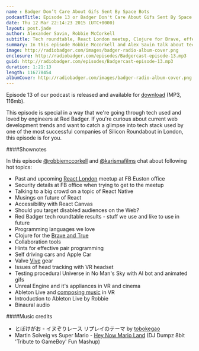 ```yaml
---
name : Badger Don’t Care About Gifs Sent By Space Bots
podcastTitle: Episode 13 or Badger Don't Care About Gifs Sent By Space Bots
date: Thu 12 Mar 22:14:23 2015 (UTC+0000)
layout: post.jade
author: Alexander Savin, Robbie McCorkell
subtitle: Tech roundtable, React London meetup, Clojure for Brave, effective pair programming, composing music in VR, future of React
summary: In this episode Robbie Mccorkell and Alex Savin talk about tech stack used for web development at Red Badger, React London meetup, Clojure for Brave, effective pair programming, composing music in VR and unconventional ways of testing worlds in the endless Universe.
image: http://radiobadger.com/images/badger-radio-album-cover.png
enclosure: http://radiobadger.com/episodes/Badgercast-episode-13.mp3
guid: http://radiobadger.com/episodes/Badgercast-episode-13.mp3
duration: 1:21:13
length: 116778454
albumCover: http://radiobadger.com/images/badger-radio-album-cover.png
---
```


Episode 13 of our podcast is released and available for [download](http://radiobadger.com/episodes/Badgercast-episode-13.mp3) (MP3, 116mb).

This episode is special in a way that we're going through tech used and loved by engineers at Red Badger. If you're curious about current web development trends and want to catch a glimpse into tech stack used by one of the most successful companies of Silicon Roundabout in London, this episode is for you.

####Shownotes

In this episode [@robbiemccorkell](https://twitter.com/robbiemccorkell) and [@karismafilms](https://twitter.com/karismafilms) chat about following hot topics:

* Past and upcoming [React London](http://www.meetup.com/London-React-User-Group/events/220864801/) meetup at FB Euston office
* Security details at FB office when trying to get to the meetup
* Talking to a big crowd on a topic of React Native
* Musings on future of React
* Accessibility with React Canvas
* Should you target disabled audiences on the Web?
* Red Badger tech roundtable results - stuff we use and like to use in future
* Programming languages we love
* Clojure for the [Brave and True](http://www.braveclojure.com/)
* Collaboration tools
* Hints for effective pair programming
* Self driving cars and Apple Car
* Valve [Vive](http://www.theverge.com/2015/3/1/8127445/htc-vive-valve-vr-headset) gear
* Issues of head tracking with VR headset
* Testing procedural Universe in No Man's Sky with AI bot and animated gifs
* Unreal Engine and it's appliances in VR and cinema
* Ableton Live and [composing music](https://www.ableton.com/en/blog/controlling-live-oculus-rift/) in VR
* Introduction to Ableton Live by Robbie
* Binaural audio

####Music credits

* とぼけがお - イヌぞりレース リプレイのテーマ by [tobokegao](https://soundcloud.com/tobokegao/dog_sled-replay_theme)
* Martin Solveig vs Super Mario - [Hey Now Mario Land](https://soundcloud.com/dj-dumpz/martin-solveig-vs-super-mario-hey-now-mario-land-dj-dumpz-8bit-tribute-to-gameboy-fun-mashup) (DJ Dumpz 8bit 'Tribute to GameBoy' Fun Mashup)
